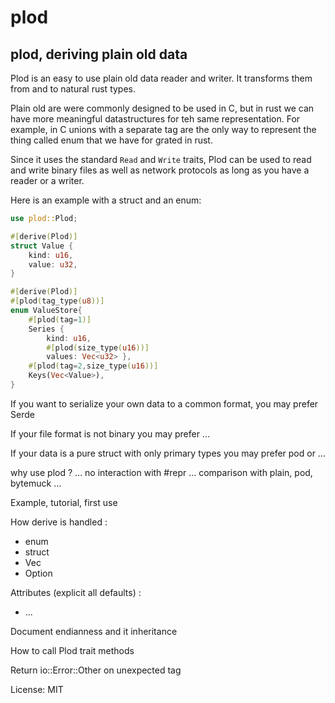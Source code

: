 # plod

## plod, deriving plain old data

Plod is an easy to use plain old data reader and writer.
It transforms them from and to natural rust types.

Plain old are were commonly designed to be used in C, but in rust we can have more meaningful
datastructures for teh same representation. For example, in C unions with a separate tag are
the only way to represent the thing called enum that we have for grated in rust.

Since it uses the standard `Read` and `Write` traits, Plod can be used to read and write
binary files as well as network protocols as long as you have a reader or a writer.

Here is an example with a struct and an enum:
```rust
use plod::Plod;

#[derive(Plod)]
struct Value {
    kind: u16,
    value: u32,
}

#[derive(Plod)]
#[plod(tag_type(u8))]
enum ValueStore{
    #[plod(tag=1)]
    Series {
        kind: u16,
        #[plod(size_type(u16))]
        values: Vec<u32> },
    #[plod(tag=2,size_type(u16))]
    Keys(Vec<Value>),
}
```

If you want to serialize your own data to a common format, you may prefer Serde

If your file format is not binary you may prefer ...

If your data is a pure struct with only primary types you may prefer pod or ...



why use plod ?
 ...
no interaction with #repr
 ...
comparison with plain, pod, bytemuck
 ...

Example, tutorial, first use

How derive is handled :
- enum
- struct
- Vec
- Option

Attributes (explicit all defaults) :
- ...

Document endianness and it inheritance

How to call Plod trait methods

Return io::Error::Other on unexpected tag

License: MIT
